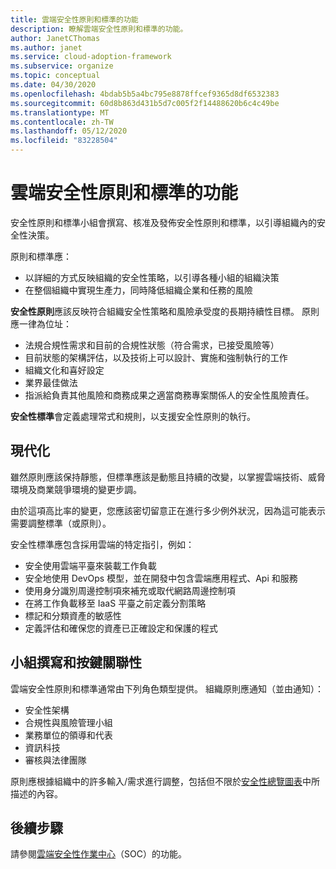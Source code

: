 ```yaml
---
title: 雲端安全性原則和標準的功能
description: 瞭解雲端安全性原則和標準的功能。
author: JanetCThomas
ms.author: janet
ms.service: cloud-adoption-framework
ms.subservice: organize
ms.topic: conceptual
ms.date: 04/30/2020
ms.openlocfilehash: 4bdab5b5a4bc795e8878ffcef9365d8df6532383
ms.sourcegitcommit: 60d8b863d431b5d7c005f2f14488620b6c4c49be
ms.translationtype: MT
ms.contentlocale: zh-TW
ms.lasthandoff: 05/12/2020
ms.locfileid: "83228504"
---
```

# <a name="function-of-cloud-security-policy-and-standards"></a>雲端安全性原則和標準的功能

安全性原則和標準小組會撰寫、核准及發佈安全性原則和標準，以引導組織內的安全性決策。

原則和標準應：

- 以詳細的方式反映組織的安全性策略，以引導各種小組的組織決策
- 在整個組織中實現生產力，同時降低組織企業和任務的風險

**安全性原則**應該反映符合組織安全性策略和風險承受度的長期持續性目標。 原則應一律為位址：

- 法規合規性需求和目前的合規性狀態（符合需求，已接受風險等）
- 目前狀態的架構評估，以及技術上可以設計、實施和強制執行的工作
- 組織文化和喜好設定
- 業界最佳做法
- 指派給負責其他風險和商務成果之適當商務專案關係人的安全性風險責任。

**安全性標準**會定義處理常式和規則，以支援安全性原則的執行。

## <a name="modernization"></a>現代化

雖然原則應該保持靜態，但標準應該是動態且持續的改變，以掌握雲端技術、威脅環境及商業競爭環境的變更步調。

由於這項高比率的變更，您應該密切留意正在進行多少例外狀況，因為這可能表示需要調整標準（或原則）。

安全性標準應包含採用雲端的特定指引，例如：

- 安全使用雲端平臺來裝載工作負載
- 安全地使用 DevOps 模型，並在開發中包含雲端應用程式、Api 和服務
- 使用身分識別周邊控制項來補充或取代網路周邊控制項
- 在將工作負載移至 IaaS 平臺之前定義分割策略
- 標記和分類資產的敏感性
- 定義評估和確保您的資產已正確設定和保護的程式

## <a name="team-composition-and-key-relationships"></a>小組撰寫和按鍵關聯性

雲端安全性原則和標準通常由下列角色類型提供。 組織原則應通知（並由通知）：

- 安全性架構
- 合規性與風險管理小組
- 業務單位的領導和代表
- 資訊科技
- 審核與法律團隊

原則應根據組織中的許多輸入/需求進行調整，包括但不限於[安全性總覽圖表](./cloud-security.md)中所描述的內容。

## <a name="next-steps"></a>後續步驟

請參閱[雲端安全性作業中心](./cloud-security-operations-center.md)（SOC）的功能。
